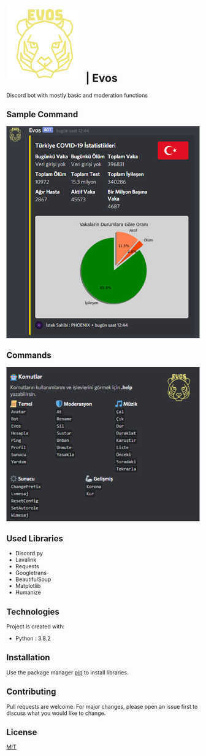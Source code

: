 # ![Evos](./images/evos.png) | Evos

Discord bot with mostly basic and moderation functions

## Sample Command

![Covid](./images/covid.png)

## Commands

![Commands](./images/commands.png)

## Used Libraries
* Discord.py
* Lavalink
* Requests
* Googletrans
* BeautifulSoup
* Matplotlib
* Humanize

## Technologies
Project is created with:
* Python : 3.8.2

## Installation

Use the package manager [pip](https://pip.pypa.io/en/stable/) to install libraries.

## Contributing
Pull requests are welcome. For major changes, please open an issue first to discuss what you would like to change.

## License
[MIT](https://choosealicense.com/licenses/mit/)
